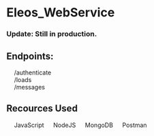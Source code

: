 # Eleos_WebService

### Update: Still in production.

## Endpoints:
&emsp; /authenticate <br /> 
&emsp; /loads <br />
&emsp; /messages <br />
 
## Recources Used
&emsp; JavaScript
&emsp; NodeJS
&emsp; MongoDB
&emsp; Postman